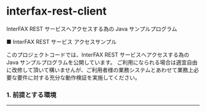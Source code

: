# interfax-rest-client
InterFAX REST サービスへアクセスする為の Java サンプルプログラム

<body>
■ InterFAX REST サービス アクセスサンプル

このプロジェクトコードでは、InterFAX REST サービスへアクセスする為の Java サンプルプログラムを公開しています。
ご利用になられる場合は適宜自由に改修して頂いて構いませんが、ご利用者様の業務システムとあわせて業務上必要な要件に対する充分な動作検証を実施してください。

<div style="border-bottom: solid 1px">
    <h3>1. 前提とする環境</h3>
</div>
</body>